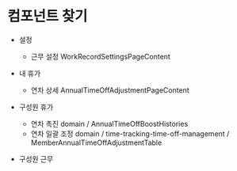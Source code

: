 # 컴포넌트 찾기


- 설정
	- 근무 설정 WorkRecordSettingsPageContent

- 내 휴가
	- 연차 상세 AnnualTimeOffAdjustmentPageContent

- 구성원 휴가
	- 연차 촉진 domain / AnnualTimeOffBoostHistories
	- 연차 일괄 조정 domain / time-tracking-time-off-management / MemberAnnualTimeOffAdjustmentTable

- 구성원 근무